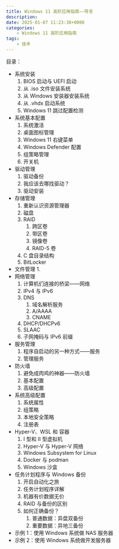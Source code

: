 ```yaml
---
title: Windows 11 高阶应用指南——导言
description: 
date: 2025-01-07 11:23:38+0000
categories:
    - Windows 11 高阶应用指南
tags:
    - 技术
---
```


目录：

- 系统安装
    1. BIOS 启动与 UEFI 启动
    2. 从 .iso 文件安装系统
    3. 从 Windows 安装器安装系统
    4. 从 .vhdx 启动系统
    5. Windows 11 跳过配置检测
- 系统基本配置
    1. 系统激活
    2. 桌面图标管理
    3. Windows 11 右键菜单
    4. Windows Defender 配置
    5. 组策略管理
    6. 开关机
- 驱动管理
    1. 驱动备份
    2. 我应该去哪找驱动？
    3. 驱动安装
- 存储管理
    1. 重新认识资源管理器
    2. 磁盘
    3. RAID
        1. 跨区卷
        2. 带区卷
        3. 镜像卷
        4. RAID-5 卷
    4. C 盘目录结构
    5. BitLocker
- 文件管理
    1. 
- 网络管理
    1. 计算机们连接的桥梁——网络
    2. IPv4 与 IPv6
    3. DNS
        1. 域名解析服务
        2. A/AAAA
        3. CNAME
    4. DHCP/DHCPv6
    5. SLAAC
    6. 子网掩码与 IPv6 前缀
- 服务管理
    1. 程序自启动的另一种方式——服务
    2. 管理服务
- 防火墙
    1. 避免成肉鸡的神器——防火墙
    2. 基本配置
    3. 高级配置
- 系统高级配置
    1. 系统属性
    2. 组策略
    3. 本地安全策略
    4. 注册表
- Hyper-V、WSL 和 容器
    1. I 型和 II 型虚拟机
    2. Hyper-V 与 Hyper-V 网络
    3. Windows Subsystem for Linux
    4. Docker 与 podman
    5. Windows 沙盒
- 任务计划程序与 Windows 备份
    1. 开启自动化之旅
    2. 任务计划程序详解
    3. 机器有价数据无价
    4. RAID 与备份的区别
    5. 如何正确备份？
        1. 普通数据：异盘双备份
        2. 重要数据：异地三备份
- 示例 1：使用 Windows 系统做 NAS 服务器
- 示例 2：使用 Windows 系统做开发服务器